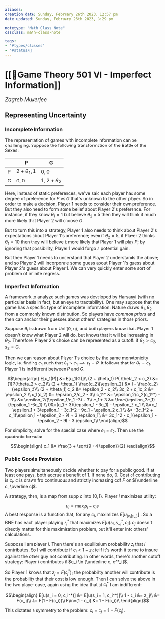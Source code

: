 ```yaml
---
aliases:
creation date: Sunday, February 26th 2023, 12:57 pm
date updated: Sunday, February 26th 2023, 3:29 pm

notetype: "Math Class Note"
cssclass: math-class-note

tags: 
- '#types/classes'
- '#status/🚧'
---
```


# [[🚧Game Theory 501 VI - Imperfect Information]]
<span style = "font-size:120%"><i >Zagreb Mukerjee </i></span>


## Representing Uncertainty

### Incomplete Information

The representation of games with incomplete information can be challenging. Suppose the following transformation of the Battle of the Sexes: 

|     | P               | G     |
| --- | --------------- | ----- |
| P   | $2 + \theta_1, 1$ | $0,0$ |
| G   | $0,0$           | $1, 2 + \theta_2$      |


Here, instead of static preferences, we've said each player has some degree of preference for $P$ vs $G$ that's unknown to the other player. So in order to make a decision, Player $1$ needs to consider their own preference. But they also need to form some belief about Player 2's preference. For instance, if they know $\theta_1 = 1$ but believe $\theta_2 = 5$ then they will think it much more likely that Player $2$ will choose $G$.

But to turn this into a strategy, Player $1$ also needs to think about Player $2$'s expectations about Player $1$'s preference; even if $\theta_2 = 5$, if Player $2$ thinks $\theta_1 = 10$ then they will believe it more likely that Player $1$ will play $P$; by ignoring that possibility, Player $1$ would forgo a potential gain. 

But then Player $1$ needs to understand that Player $2$ understands the above; and so Player $2$ will incorporate some guess about Player $1$'s guess about Player $2$'s guess about Player $1$. We can very quickly enter some sort of problem of infinite regress.

### Imperfect Information

A framework to analyze such games was developed by Harsanyi (with no particular basis in fact, but an eye to tractability). One may suppose that the game has a specific type of incomplete information: Nature draws $\theta_1, \theta_2$ from a commonly known distribution. So players have *common priors* and then can anchor their guesses about others' strategies in those priors. 

Suppose $\theta_i$ is drawn from $\text{Unif}(0, \epsilon_i)$, and both players know that. Player $1$ doesn't know what Player $2$ will do, but knows that it will be increasing in $\theta_2$. Therefore, Player $2$'s choice can be represented as a cutoff: if $\theta_2 > c_2$, $s_2 = G$.  

Then we can reason about Player $1$'s choice by the same monotonicity logic, ie. finding $c_1$ such that $\theta_1 > c_1 \implies s_1 = P$. It follows that for $\theta_1 = c_1$, Player $1$ is indifferent between $P$ and $G$.

$$\begin{align}
E[u_1(P)] &= E[u_1(G)]\\
(2 + \theta_1) P( \theta_2 < c_2) &= (1)P(\theta_2 > c_2)\\
(2 + \theta_1) \frac{c_2}{\epsilon_2} &= 1 - \frac{c_2}{\epsilon_2}\\
(2 + \theta_1) c_2 &= \epsilon_2 - c_2\\
3c_2 + c_1c_2  &= \epsilon_2 \\
c_1(c_2) &= \epsilon_2/c_2 - 3\\
c_1^* &=  \epsilon_2/c_2(c_1^*) - 3\\
&=  \epsilon_2/(\epsilon_1/c_1 -3) - 3\\
c_1 + 3 &= \frac{\epsilon_2c_1}{\epsilon_1 -3c_1} \\
0&=(c_1 + 3)(\epsilon_1 - 3c_1) - \epsilon_2 c_1 \\
&=c_1 \epsilon_1  + 3\epsilon_1 - 3c_1^2 - 9c_1 - \epsilon_2 c_1 \\
&= -3c_1^2 + c_1(\epsilon_1 - \epsilon_2 - 9) + 3 \epsilon_1\\
&= 3c_1^2 - c_1(\epsilon_1 - \epsilon_2 - 9) - 3 \epsilon_1\\
\end{align}$$

For simplicity, solve for the special case where $\epsilon_1 = \epsilon_2$. Then use the quadratic formula: 

$$\begin{align}
c_1 &= \frac{3 + \sqrt{9 +4 \epsilon}}{2}
\end{align}$$

### Public Goods Provision

Two players simultaneously decide whether to pay for a public good. If at least one pays, both accrue a benefit of $1$. If none do, $0$. Cost of contributing is $c_i$. $c$ is drawn fro continuous and strictly increasing cdf $F$ on $[\underline c, \overline c]$. 

A strategy, then, is a map from $\text{supp} \; c$ into $\{0,1\}$. Player $i$ maximizes utility: 

$$ u_i = \max_j s_j - c_i s_i$$
A best response is a function that, for any $c_i$, maximizes $E[u_(c_i|s_{-i})]$ . So a BNE has each player playing $s_i^*$ that maximizes $E[u(s_i, s_{-i}^*, c_i]$. $c_j$ doesn't directly matter for this maximization problem, but it'll enter into others' calculations. 

Suppose I am player $i$. Then there's an equilibrium probability $z_j$ that $j$ contributes. So I will contribute if $c_i < 1- z_j$; ie if it's worth it to me to insure against the other guy not contributing. In other words, there's another cutoff strategy: Player $i$ contributes if $c_i \in [\underline c, c^*_i]$. 

So Player $1$ knows that $z_j = F(c_j^*)$; the probability another will contribute is the probability that their cost is low enough. Then I can solve the above in the two player case, again using the idea that at $c_i^*$ I am indifferent:

$$\begin{align}
E[u(s_i = 0, c_i^*)] &= E[u(s_i = 1, c_i^*)]\\
1 - c_i &= z_j\\
&= F(c_j)\\
&= F(1 - F(c_i))\\
F\inv(1 - c_i) &= 1 - F(c_i)\\
\end{align}$$

This dictates a symmetry to the problem: $c_i = c_j = 1 - F(c_j)$. 

